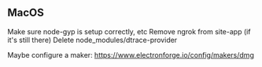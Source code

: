 ## MacOS

Make sure node-gyp is setup correctly, etc
Remove ngrok from site-app (if it's still there)
Delete node_modules/dtrace-provider

Maybe configure a maker: https://www.electronforge.io/config/makers/dmg
